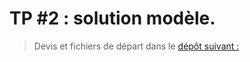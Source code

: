 # TP #2 : solution modèle.

>Devis et fichiers de départ dans le [dépôt suivant : ](https://github.com/582-21B-H23/tp2-imagedujour-devis.git) 